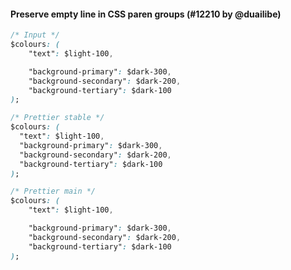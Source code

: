 #### Preserve empty line in CSS paren groups (#12210 by @duailibe)

<!-- Optional description if it makes sense. -->

<!-- prettier-ignore -->
```css
/* Input */
$colours: (
    "text": $light-100,

    "background-primary": $dark-300,
    "background-secondary": $dark-200,
    "background-tertiary": $dark-100
);

/* Prettier stable */
$colours: (
  "text": $light-100,
  "background-primary": $dark-300,
  "background-secondary": $dark-200,
  "background-tertiary": $dark-100
);

/* Prettier main */
$colours: (
    "text": $light-100,

    "background-primary": $dark-300,
    "background-secondary": $dark-200,
    "background-tertiary": $dark-100
);
```
